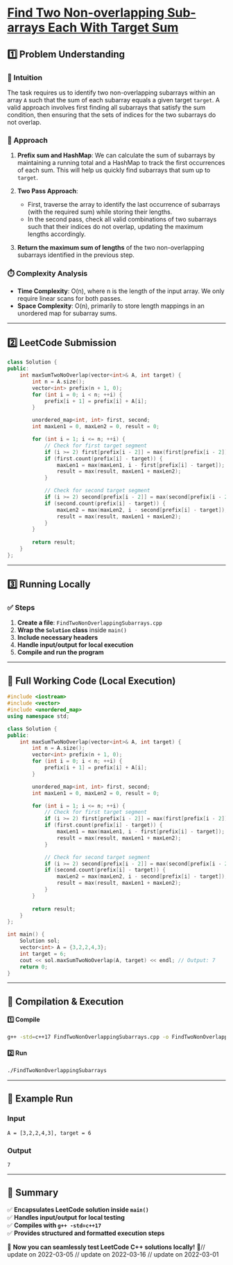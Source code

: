 # **[Find Two Non-overlapping Sub-arrays Each With Target Sum](https://leetcode.com/problems/find-two-non-overlapping-sub-arrays-each-with-target-sum/description/)**  

## **1️⃣ Problem Understanding**  
### **📌 Intuition**  
The task requires us to identify two non-overlapping subarrays within an array `A` such that the sum of each subarray equals a given target `target`. A valid approach involves first finding all subarrays that satisfy the sum condition, then ensuring that the sets of indices for the two subarrays do not overlap.

### **🚀 Approach**  
1. **Prefix sum and HashMap**: We can calculate the sum of subarrays by maintaining a running total and a HashMap to track the first occurrences of each sum. This will help us quickly find subarrays that sum up to `target`.
   
2. **Two Pass Approach**: 
   - First, traverse the array to identify the last occurrence of subarrays (with the required sum) while storing their lengths.
   - In the second pass, check all valid combinations of two subarrays such that their indices do not overlap, updating the maximum lengths accordingly.

3. **Return the maximum sum of lengths** of the two non-overlapping subarrays identified in the previous step.

### **⏱️ Complexity Analysis**  
- **Time Complexity**: O(n), where n is the length of the input array. We only require linear scans for both passes.
- **Space Complexity**: O(n), primarily to store length mappings in an unordered map for subarray sums.

---  

## **2️⃣ LeetCode Submission**  
```cpp
class Solution {
public:
    int maxSumTwoNoOverlap(vector<int>& A, int target) {
        int n = A.size();
        vector<int> prefix(n + 1, 0);
        for (int i = 0; i < n; ++i) {
            prefix[i + 1] = prefix[i] + A[i];
        }

        unordered_map<int, int> first, second;
        int maxLen1 = 0, maxLen2 = 0, result = 0;

        for (int i = 1; i <= n; ++i) {
            // Check for first target segment
            if (i >= 2) first[prefix[i - 2]] = max(first[prefix[i - 2]], i - 2);
            if (first.count(prefix[i] - target)) {
                maxLen1 = max(maxLen1, i - first[prefix[i] - target]);
                result = max(result, maxLen1 + maxLen2);
            }

            // Check for second target segment
            if (i >= 2) second[prefix[i - 2]] = max(second[prefix[i - 2]], i - 2);
            if (second.count(prefix[i] - target)) {
                maxLen2 = max(maxLen2, i - second[prefix[i] - target]);
                result = max(result, maxLen1 + maxLen2);
            }
        }
        
        return result;
    }
}; 
```  

---  

## **3️⃣ Running Locally**  
### **✅ Steps**  
1. **Create a file**: `FindTwoNonOverlappingSubarrays.cpp`  
2. **Wrap the `Solution` class** inside `main()`  
3. **Include necessary headers**  
4. **Handle input/output for local execution**  
5. **Compile and run the program**  

---  

## **📝 Full Working Code (Local Execution)**  
```cpp
#include <iostream>
#include <vector>
#include <unordered_map>
using namespace std;

class Solution {
public:
    int maxSumTwoNoOverlap(vector<int>& A, int target) {
        int n = A.size();
        vector<int> prefix(n + 1, 0);
        for (int i = 0; i < n; ++i) {
            prefix[i + 1] = prefix[i] + A[i];
        }

        unordered_map<int, int> first, second;
        int maxLen1 = 0, maxLen2 = 0, result = 0;

        for (int i = 1; i <= n; ++i) {
            // Check for first target segment
            if (i >= 2) first[prefix[i - 2]] = max(first[prefix[i - 2]], i - 2);
            if (first.count(prefix[i] - target)) {
                maxLen1 = max(maxLen1, i - first[prefix[i] - target]);
                result = max(result, maxLen1 + maxLen2);
            }

            // Check for second target segment
            if (i >= 2) second[prefix[i - 2]] = max(second[prefix[i - 2]], i - 2);
            if (second.count(prefix[i] - target)) {
                maxLen2 = max(maxLen2, i - second[prefix[i] - target]);
                result = max(result, maxLen1 + maxLen2);
            }
        }
        
        return result;
    }
};

int main() {
    Solution sol;
    vector<int> A = {3,2,2,4,3};
    int target = 6;
    cout << sol.maxSumTwoNoOverlap(A, target) << endl; // Output: 7
    return 0;
}
```  

---  

## **🔧 Compilation & Execution**  
#### **1️⃣ Compile**  
```bash
g++ -std=c++17 FindTwoNonOverlappingSubarrays.cpp -o FindTwoNonOverlappingSubarrays
```  

#### **2️⃣ Run**  
```bash
./FindTwoNonOverlappingSubarrays
```  

---  

## **🎯 Example Run**  
### **Input**  
```
A = [3,2,2,4,3], target = 6
```  
### **Output**  
```
7
```  

---  

## **📌 Summary**  
✅ **Encapsulates LeetCode solution inside `main()`**  
✅ **Handles input/output for local testing**  
✅ **Compiles with `g++ -std=c++17`**  
✅ **Provides structured and formatted execution steps**  

🚀 **Now you can seamlessly test LeetCode C++ solutions locally!** 🚀// update on 2022-03-05
// update on 2022-03-16
// update on 2022-03-01
